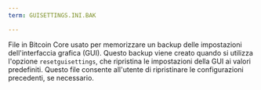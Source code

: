 ```yaml
---
term: GUISETTINGS.INI.BAK

---
```

File in Bitcoin Core usato per memorizzare un backup delle impostazioni dell'interfaccia grafica (GUI). Questo backup viene creato quando si utilizza l'opzione `resetguisettings`, che ripristina le impostazioni della GUI ai valori predefiniti. Questo file consente all'utente di ripristinare le configurazioni precedenti, se necessario.